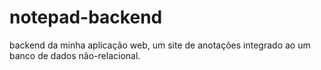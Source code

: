 # notepad-backend
backend da minha aplicação web, um site de anotações integrado ao um banco de dados não-relacional. 
